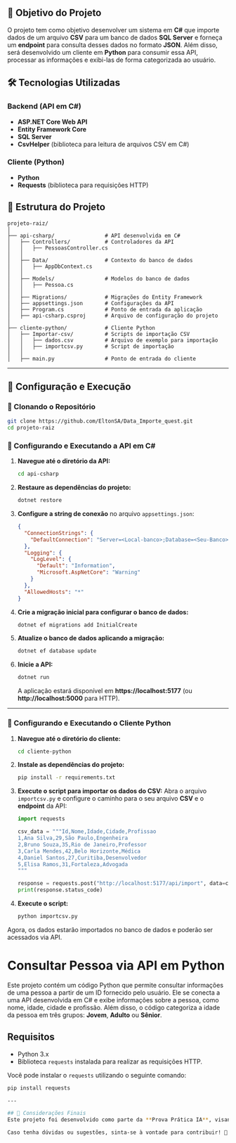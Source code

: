## 🎯 Objetivo do Projeto
O projeto tem como objetivo desenvolver um sistema em **C#** que importe dados de um arquivo **CSV** para um banco de dados **SQL Server** e forneça um **endpoint** para consulta desses dados no formato **JSON**. Além disso, será desenvolvido um cliente em **Python** para consumir essa API, processar as informações e exibi-las de forma categorizada ao usuário.

## 🛠️ Tecnologias Utilizadas
### Backend (API em C#)
- **ASP.NET Core Web API**
- **Entity Framework Core**
- **SQL Server**
- **CsvHelper** (biblioteca para leitura de arquivos CSV em C#)

### Cliente (Python)
- **Python**
- **Requests** (biblioteca para requisições HTTP)

## 📁 Estrutura do Projeto
```
projeto-raiz/
│
├── api-csharp/                # API desenvolvida em C#
│   ├── Controllers/           # Controladores da API
│   │   ├── PessoasController.cs
│   │
│   ├── Data/                  # Contexto do banco de dados
│   │   ├── AppDbContext.cs
│   │
│   ├── Models/                # Modelos do banco de dados
│   │   ├── Pessoa.cs
│   │
│   ├── Migrations/            # Migrações do Entity Framework
│   ├── appsettings.json       # Configurações da API
│   ├── Program.cs             # Ponto de entrada da aplicação
│   ├── api-csharp.csproj      # Arquivo de configuração do projeto
│
├── cliente-python/            # Cliente Python
│   ├── Importar-csv/          # Scripts de importação CSV
│   │   ├── dados.csv          # Arquivo de exemplo para importação
│   │   ├── importcsv.py       # Script de importação
│   │
│   ├── main.py                # Ponto de entrada do cliente
```

---

## 🚀 Configuração e Execução

### 🔹 Clonando o Repositório
```sh
git clone https://github.com/EltonSA/Data_Importe_quest.git
cd projeto-raiz
```

### 🔹 Configurando e Executando a API em C#
1. **Navegue até o diretório da API:**
   ```sh
   cd api-csharp
   ```
2. **Restaure as dependências do projeto:**
   ```sh
   dotnet restore
   ```
3. **Configure a string de conexão** no arquivo `appsettings.json`:
   ```json
   {
     "ConnectionStrings": {
       "DefaultConnection": "Server=<Local-banco>;Database=<Seu-Banco>;Trusted_Connection=True;TrustServerCertificate=True;"
     },
     "Logging": {
       "LogLevel": {
         "Default": "Information",
         "Microsoft.AspNetCore": "Warning"
       }
     },
     "AllowedHosts": "*"
   }
   ```
4. **Crie a migração inicial para configurar o banco de dados:**
   ```sh
   dotnet ef migrations add InitialCreate
   ```
5. **Atualize o banco de dados aplicando a migração:**
   ```sh
   dotnet ef database update
   ```
6. **Inicie a API:**
   ```sh
   dotnet run
   ```
   A aplicação estará disponível em **https://localhost:5177** (ou **http://localhost:5000** para HTTP).

---

### 🔹 Configurando e Executando o Cliente Python
1. **Navegue até o diretório do cliente:**
   ```sh
   cd cliente-python
   ```
2. **Instale as dependências do projeto:**
   ```sh
   pip install -r requirements.txt
   ```
3. **Execute o script para importar os dados do CSV:**
   Abra o arquivo `importcsv.py` e configure o caminho para o seu arquivo **CSV** e o **endpoint** da API:
   ```python
   import requests

   csv_data = """Id,Nome,Idade,Cidade,Profissao
   1,Ana Silva,29,São Paulo,Engenheira
   2,Bruno Souza,35,Rio de Janeiro,Professor
   3,Carla Mendes,42,Belo Horizonte,Médica
   4,Daniel Santos,27,Curitiba,Desenvolvedor
   5,Elisa Ramos,31,Fortaleza,Advogada
   """

   response = requests.post("http://localhost:5177/api/import", data=csv_data)
   print(response.status_code)
   ```
4. **Execute o script:**
   ```sh
   python importcsv.py
   ```

Agora, os dados estarão importados no banco de dados e poderão ser acessados via API.

# Consultar Pessoa via API em Python

Este projeto contém um código Python que permite consultar informações de uma pessoa a partir de um ID fornecido pelo usuário. Ele se conecta a uma API desenvolvida em C# e exibe informações sobre a pessoa, como nome, idade, cidade e profissão. Além disso, o código categoriza a idade da pessoa em três grupos: **Jovem**, **Adulto** ou **Sênior**.

## Requisitos

- Python 3.x
- Biblioteca `requests` instalada para realizar as requisições HTTP.

Você pode instalar o `requests` utilizando o seguinte comando:

```bash
pip install requests

---

## 📌 Considerações Finais
Este projeto foi desenvolvido como parte da **Prova Prática IA**, visando demonstrar a integração entre uma **API em C#** e um **cliente em Python**, utilizando **SQL Server** como banco de dados e processamento de arquivos **CSV**.

Caso tenha dúvidas ou sugestões, sinta-se à vontade para contribuir! 🚀

